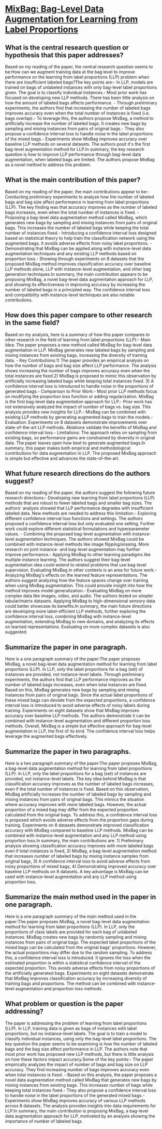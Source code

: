 # [MixBag: Bag-Level Data Augmentation for Learning from Label Proportions](https://arxiv.org/abs/2308.08822)

## What is the central research question or hypothesis that this paper addresses?

 Based on my reading of the paper, the central research question seems to be:How can we augment training data at the bag level to improve performance on the learning from label proportions (LLP) problem when there are insufficient labeled bags?The key points are:- In LLP, models are trained on bags of unlabeled instances with only bag-level label proportions given. The goal is to classify individual instances.- Most prior work has focused on developing new LLP methods. There has been little analysis on how the amount of labeled bags affects performance. - Through preliminary experiments, the authors find that increasing the number of labeled bags improves accuracy even when the total number of instances is fixed (i.e. bags overlap).- To leverage this, the authors propose MixBag, a method to artificially increase the number of labeled bags. It creates new bags by sampling and mixing instances from pairs of original bags.- They also propose a confidence interval loss to handle noise in the label proportions of the mixed bags.- Experiments show MixBag improves accuracy over baseline LLP methods on several datasets. The authors posit it's the first bag-level augmentation method for LLP.In summary, the key research question is how to improve LLP performance through bag-level data augmentation, when labeled bags are limited. The authors propose MixBag as a novel method to address this problem.


## What is the main contribution of this paper?

 Based on my reading of the paper, the main contributions appear to be:- Conducting preliminary experiments to analyze how the number of labeled bags and bag size affect performance in learning from label proportions (LLP). The key finding was that accuracy improves as the number of labeled bags increases, even when the total number of instances is fixed. - Proposing a bag-level data augmentation method called MixBag, which generates new bags by sampling and mixing instances from pairs of original bags. This increases the number of labeled bags while keeping the total number of instances fixed.- Introducing a confidence interval loss designed based on statistical theory to help train the classification network using the augmented bags. It avoids adverse effects from noisy label proportions. - Demonstrating that MixBag can be applied along with instance-level data augmentation techniques and any existing LLP methods based on proportion loss.- Showing through experiments on 8 datasets that the proposed MixBag method improves classification accuracy over baseline LLP methods alone, LLP with instance-level augmentation, and other bag generation techniques.In summary, the main contribution appears to be proposing MixBag, a novel bag-level data augmentation approach for LLP, and showing its effectiveness in improving accuracy by increasing the number of labeled bags in a principled way. The confidence interval loss and compatibility with instance-level techniques are also notable contributions.


## How does this paper compare to other research in the same field?

 Based on my analysis, here is a summary of how this paper compares to other research in the field of learning from label proportions (LLP):- Main Idea: The paper proposes a new method called MixBag for bag-level data augmentation in LLP. MixBag generates new labeled bags by sampling and mixing instances from existing bags, increasing the diversity of training data. - Key Contributions:1) The paper provides an empirical analysis on how the number of bags and bag size affect LLP performance. The analysis shows increasing the number of bags improves accuracy even when the total instances are fixed.2) MixBag is proposed to mimic this observation by artificially increasing labeled bags while keeping total instances fixed. 3) A confidence interval loss is introduced to handle noise in the proportions of generated bags.- Comparison to Prior Work:- Most prior LLP methods focus on modifying the proportion loss function or adding regularization. MixBag is the first bag-level data augmentation approach for LLP.- Prior work has not extensively analyzed the impact of number of bags vs. bag size. This analysis provides new insights for LLP.- MixBag can be combined with existing LLP methods by generating augmented bags to train the models.- Evaluation: Experiments on 8 datasets demonstrate improvements over state-of-the-art LLP methods. Ablations validate the benefits of MixBag and confidence interval loss.- Limitations: The approach relies on sampling from existing bags, so performance gains are constrained by diversity in original data. The paper leaves open how best to generate augmented bags.In summary, this paper makes both empirical and methodological contributions for data augmentation in LLP. The proposed MixBag approach is simple but effective and advances the state-of-the-art.


## What future research directions do the authors suggest?

 Based on my reading of the paper, the authors suggest the following future research directions:- Developing new learning from label proportions (LLP) methods that are robust to fewer labeled bags and smaller bag sizes. The authors' analysis showed that LLP performance degrades with insufficient labeled data. New methods are needed to address this limitation.- Exploring different confidence interval loss functions and settings. The authors proposed a confidence interval loss but only evaluated one setting. Further work could explore different statistical formulations and hyperparameter values. - Combining the proposed bag-level augmentation with instance-level augmentation techniques. The authors showed MixBag could be combined with instance-level methods like image flipping/erasing. More research on joint instance- and bag-level augmentation may further improve performance.- Applying MixBag to other learning paradigms like multiple instance learning. The authors suggest their bag-level augmentation idea could extend to related problems that use bag-level supervision. Evaluating MixBag in other contexts is an area for future work.- Analyzing MixBag's effects on the learned feature representations. The authors suggest analyzing how the feature spaces change over training when using MixBag augmentation. This could provide insight into how the method improves model generalization.- Evaluating MixBag on more complex data like images, video, and audio. The authors tested on simpler tabular/matrix datasets. Applying MixBag to high-dimensional sensory data could better showcase its benefits.In summary, the main future directions are developing more label-efficient LLP methods, further exploring the confidence interval loss, combining MixBag with instance-level augmentation, extending MixBag to new domains, and analyzing its effects on learned representations. Evaluating on more complex datasets is also suggested.


## Summarize the paper in one paragraph.

 Here is a one paragraph summary of the paper:The paper proposes MixBag, a novel bag-level data augmentation method for learning from label proportions (LLP). In LLP, only the label proportions for a bag (set) of instances are provided, not instance-level labels. Through preliminary experiments, the authors find that LLP performance improves as the number of labeled bags increases, even when total instances are fixed. Based on this, MixBag generates new bags by sampling and mixing instances from pairs of original bags. Since the actual label proportions of these mixed bags can deviate from the expected proportions, a confidence interval loss is introduced to avoid adverse effects of noisy labels during training. Experiments on eight datasets show that MixBag improves accuracy over baseline LLP methods. The authors demonstrate it can be combined with instance-level augmentation and different proportion loss methods. Overall, MixBag is a simple but effective approach for bag-level augmentation in LLP, the first of its kind. The confidence interval loss helps leverage the augmented bags effectively.


## Summarize the paper in two paragraphs.

 Here is a two paragraph summary of the paper:The paper proposes MixBag, a bag-level data augmentation method for learning from label proportions (LLP). In LLP, only the label proportions for a bag (set) of instances are provided, not instance-level labels. The key idea behind MixBag is that classification accuracy improves as the number of labeled bags increases, even if the total number of instances is fixed. Based on this observation, MixBag artificially increases the number of labeled bags by sampling and mixing instances from pairs of original bags. This mimics the situation where accuracy improves with more labeled bags. However, the actual proportion of a mixed bag may differ from the expected proportion calculated from the original bags. To address this, a confidence interval loss is proposed which avoids adverse effects from the proportion gaps during training. Experiments on 8 datasets demonstrate improved classification accuracy with MixBag compared to baseline LLP methods. MixBag can be combined with instance-level augmentation and any LLP method using proportion loss.In summary, the main contributions are: 1) Preliminary analysis showing classification accuracy improves with more labeled bags even if total instances is fixed, 2) MixBag, a bag-level augmentation method that increases number of labeled bags by mixing instance samples from original bags, 3) A confidence interval loss to avoid adverse effects from noisy proportions of mixed bags, 4) Demonstrating improved accuracy over baseline LLP methods on 8 datasets. A key advantage is MixBag can be used with instance-level augmentation and any LLP method using proportion loss.


## Summarize the main method used in the paper in one paragraph.

 Here is a one paragraph summary of the main method used in the paper:The paper proposes MixBag, a novel bag-level data augmentation method for learning from label proportions (LLP). In LLP, only the proportions of class labels are provided for each bag of unlabeled instances. MixBag creates new bags by randomly sampling and mixing instances from pairs of original bags. The expected label proportions of the mixed bags can be calculated from the original bags' proportions. However, the actual proportions may differ due to the random sampling. To address this, a confidence interval loss is introduced. It ignores the loss when the estimated proportion is within a statistical confidence interval of the expected proportion. This avoids adverse effects from noisy proportions of the artificially generated bags. Experiments on eight datasets demonstrate that MixBag improves classification accuracy by increasing diversity of training bags and proportions. The method can be combined with instance-level augmentation and proportion loss methods.


## What problem or question is the paper addressing?

 The paper is addressing the problem of learning from label proportions (LLP). In LLP, training data is given as bags of instances with label proportions, but no instance-level labels. The goal is to train a model to classify individual instances, using only the bag-level label proportions. The key question the paper seems to be examining is how the number of labeled bags and the bag size affect performance in LLP. The authors note that most prior work has proposed new LLP methods, but there is little analysis on how these factors impact accuracy.Some of the key points:- The paper empirically analyzes the impact of number of bags and bag size on LLP accuracy. They find increasing number of bags improves accuracy even when total instances is fixed. - Based on this analysis, the paper proposes a novel data augmentation method called MixBag that generates new bags by mixing instances from existing bags. This increases number of bags while keeping total instances fixed.- They also propose a confidence interval loss to handle noise in the label proportions of the generated mixed bags.- Experiments show MixBag improves accuracy of various LLP methods across 8 datasets. The analysis provides insights into data requirements for LLP.In summary, the main contribution is proposing MixBag, a bag-level data augmentation approach for LLP, motivated by an analysis showing the importance of number of labeled bags.
